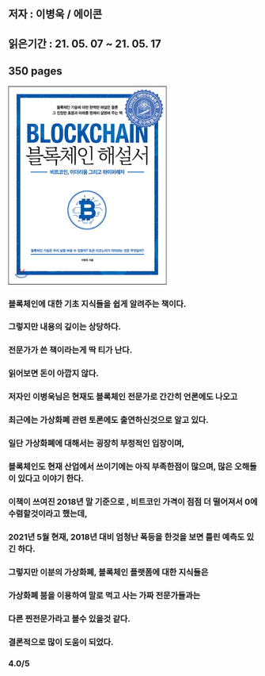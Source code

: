 ## 저자 : 이병욱  / 에이콘

## 읽은기간 : 21. 05. 07 ~ 21. 05. 17

## 350 pages

![Smithsonian Image](../../public/images/books-images/blockChain01.jpeg)

### 블록체인에 대한 기초 지식들을 쉽게 알려주는 책이다.

### 그렇지만 내용의 깊이는 상당하다.

### 전문가가 쓴 책이라는게 딱 티가 난다. 

### 읽어보면 돈이 아깝지 않다. 

### 저자인 이병욱님은 현재도 블록체인 전문가로 간간히 언론에도 나오고

### 최근에는 가상화폐 관련 토론에도 출연하신것으로 알고 있다. 

### 일단 가상화폐에 대해서는 굉장히 부정적인 입장이며,

### 블록체인도 현재 산업에서 쓰이기에는 아직 부족한점이 많으며, 많은 오해들이 있다고 이야기 한다. 

### 이책이 쓰여진 2018년 말 기준으로 , 비트코인 가격이 점점 더 떨어져서 0에 수렴할것이라고 했는데,

### 2021년 5월 현재, 2018년 대비 엄청난 폭등을 한것을 보면 틀린 예측도 있긴 하다. 

### 그렇지만 이분의 가상화폐, 블록체인 플랫폼에 대한 지식들은 

### 가상화폐 붐을 이용하여 말로 먹고 사는 가짜 전문가들과는 

### 다른 찐전문가라고 볼수 있을것 같다.

### 결론적으로 많이 도움이 되었다. 

### 4.0/5
